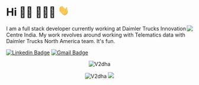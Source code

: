 <h1> Hi 👋🏾 👩🏾‍💻 <img src="https://raw.githubusercontent.com/ABSphreak/ABSphreak/master/gifs/Hi.gif" width="30px"> </h2>
<img  align='right' src="https://image.myanimelist.net/ui/_3fYL8i6Q-n-155t3dn_4jDknYN0aCPtudyMf63Csj0WcqbLRuyEIHKcG7ADvf27">
I am a full stack developer currently working at Daimler Trucks Innovation Centre India. My work revolves around working with Telematics data with Daimler Trucks North America team. It's fun. 



[![Linkedin Badge](https://img.shields.io/badge/LinkedIn-0077B5?style=for-the-badge&logo=linkedin&logoColor=white&&link=https://www.linkedin.com/in/vividharawat/)](https://www.linkedin.com/in/vividharawat/)
[![Gmail Badge](https://img.shields.io/badge/Gmail-D14836?style=for-the-badge&logo=gmail&logoColor=white&link=mailto:rvividha@gmail.com)](mailto:shwetaroy305@gmail.com)


<p align="center">
 <img src="https://github-readme-stats.vercel.app/api?username=V2dha&show_icons=true&title_color=4E1C94&icon_color=4E1C94&text_color=0F0321&bg_color=FFFFFF" alt="V2dha"/> 
</p>
<p align="center">  <img src="https://komarev.com/ghpvc/?username=V2dha" alt="V2dha" /> <a href="https://twitter.com/Vvdha"> <img src="https://img.shields.io/twitter/url/https/twitter.com/Vvdha.svg?style=social&label=Follow%20%40Vvdha" /> </a> </p> 
 
